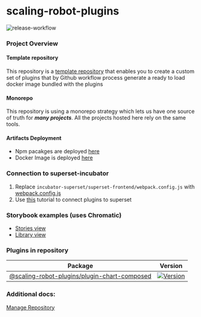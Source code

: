 # scaling-robot-plugins
![release-workflow](https://github.com/amitmiran137/scaling-robot-plugins/workflows/release-workflow/badge.svg)

### Project Overview

#### Template repository
This repository is a [template repository](https://docs.github.com/en/free-pro-team@latest/github/creating-cloning-and-archiving-repositories/creating-a-repository-from-a-template) that enables you to create a custom set of plugins that by Github workflow process generate a ready to load docker image bundled with the plugins

#### Monorepo
This repository is using a monorepo strategy which lets us have one source of truth for ***many projects***. All the projects hosted here rely on the same tools.


#### Artifacts Deployment

- Npm pacakges are deployed [here](https://www.npmjs.com/search?q=%40scaling-robot-plugins)
- Docker Image is deployed [here](https://hub.docker.com/r/nielsenoss/apache-superset)

  
### Connection to superset-incubator

1. Replace `incubator-superset/superset-frontend/webpack.config.js` with [webpack.config.js](./docs/webpack.config.js)
2. Use [this](https://preset.io/blog/2020-07-02-hello-world/) tutorial to connect plugins to superset


### Storybook examples (uses Chromatic)

- [Stories view](https://master--5fec4c81935a8c002151e85f.chromatic.com)
- [Library view](https://chromatic.com/library?appId=5fec4c81935a8c002151e85f&branch=master)

### Plugins in repository

| Package                                                                                                                       | Version                                                                                                                                                         |
| ----------------------------------------------------------------------------------------------------------------------------- | --------------------------------------------------------------------------------------------------------------------------------------------------------------- |
| [@scaling-robot-plugins/plugin-chart-composed](https://github.com/amitmiran137/scaling-robot-plugins/tree/master/plugins/plugin-chart-composed)                     | [![Version](https://img.shields.io/npm/v/@scaling-robot-plugins/plugin-chart-composed?style=flat-square)](https://www.npmjs.com/package/@scaling-robot-plugins/plugin-chart-composed)                             |


### Additional docs:

[Manage Repository](./docs/MANAGE_REPOSITORY.md)
